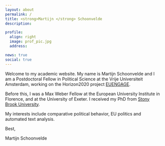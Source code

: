 ```yaml
---
layout: about
permalink: /
title: <strong>Martijn </strong> Schoonvelde
description:

profile:
  align: right
  image: prof_pic.jpg
  address: 

news: true
social: true
---
```


Welcome to my academic website. My name is Martijn Schoonvelde and I am a Postdoctoral Fellow in Political Science at the Vrije Universiteit Amsterdam, working on the Horizon2020 project [EUENGAGE](http://www.euengage.eu/). 

Before this, I was a Max Weber Fellow at the European University Institute in Florence, and at the University of Exeter. I received my PhD from [Stony Brook University](http://stonybrook.edu/polsci).  

My interests include comparative political behavior, EU politics and automated text analysis.

Best,

Martijn Schoonvelde
